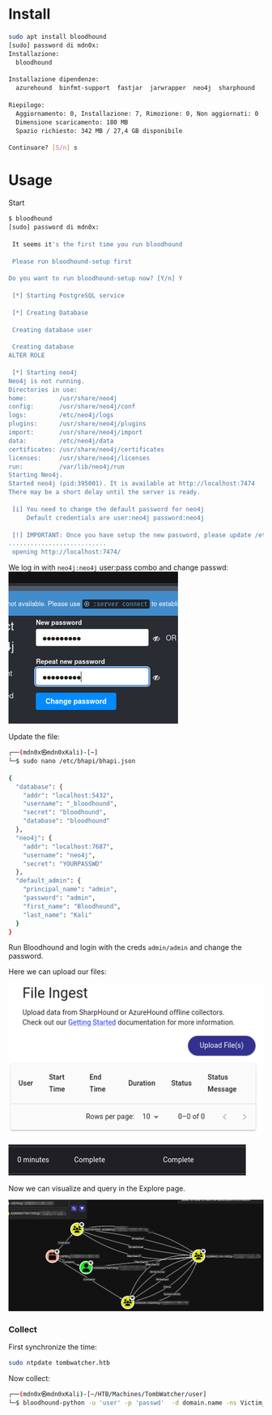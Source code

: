 # Install

```bash
sudo apt install bloodhound
[sudo] password di mdn0x: 
Installazione:                             
  bloodhound

Installazione dipendenze: 
  azurehound  binfmt-support  fastjar  jarwrapper  neo4j  sharphound

Riepilogo:
  Aggiornamento: 0, Installazione: 7, Rimozione: 0, Non aggiornati: 0
  Dimensione scaricamento: 180 MB
  Spazio richiesto: 342 MB / 27,4 GB disponibile

Continuare? [S/n] s
```

# Usage

Start

```bash
$ bloodhound
[sudo] password di mdn0x: 

 It seems it's the first time you run bloodhound

 Please run bloodhound-setup first

Do you want to run bloodhound-setup now? [Y/n] Y

 [*] Starting PostgreSQL service

 [*] Creating Database

 Creating database user

 Creating database
ALTER ROLE

 [*] Starting neo4j
Neo4j is not running.
Directories in use:
home:         /usr/share/neo4j
config:       /usr/share/neo4j/conf
logs:         /etc/neo4j/logs
plugins:      /usr/share/neo4j/plugins
import:       /usr/share/neo4j/import
data:         /etc/neo4j/data
certificates: /usr/share/neo4j/certificates
licenses:     /usr/share/neo4j/licenses
run:          /var/lib/neo4j/run
Starting Neo4j.
Started neo4j (pid:395001). It is available at http://localhost:7474
There may be a short delay until the server is ready.

 [i] You need to change the default password for neo4j
     Default credentials are user:neo4j password:neo4j

 [!] IMPORTANT: Once you have setup the new password, please update /etc/bhapi/bhapi.json with the new password before running bloodhound
...........................
 opening http://localhost:7474/
```

We log in with `neo4j:neo4j` user:pass combo and change passwd:
![Pasted image 20250922204056.png](../../2%20-%20Resources/Others/Flameshots/Pasted%20image%2020250922204056.png)

Update the file:

```bash
┌──(mdn0x㉿mdn0xKali)-[~]
└─$ sudo nano /etc/bhapi/bhapi.json

{
  "database": {
    "addr": "localhost:5432",
    "username": "_bloodhound",
    "secret": "bloodhound",
    "database": "bloodhound"
  },
  "neo4j": {
    "addr": "localhost:7687",
    "username": "neo4j",
    "secret": "YOURPASSWD"
  },
  "default_admin": {
    "principal_name": "admin",
    "password": "admin",
    "first_name": "Bloodhound",
    "last_name": "Kali"
  }
}
```

Run Bloodhound and login with the creds `admin/admin` and change the password.

Here we can upload our files:

![Pasted image 20250922212126.png](../../2%20-%20Resources/Others/Flameshots/Pasted%20image%2020250922212126.png)

![Pasted image 20250922213043.png](../../2%20-%20Resources/Others/Flameshots/Pasted%20image%2020250922213043.png)

Now we can visualize and query in the Explore page.

![Pasted image 20250922220934.png](../../2%20-%20Resources/Others/Flameshots/Pasted%20image%2020250922220934.png)

### Collect

First synchronize the time:

```bash
sudo ntpdate tombwatcher.htb
```

Now collect:

```bash
┌──(mdn0x㉿mdn0xKali)-[~/HTB/Machines/TombWatcher/user]
└─$ bloodhound-python -u 'user' -p 'passwd'  -d domain.name -ns Victim_IP -c All --zip
```